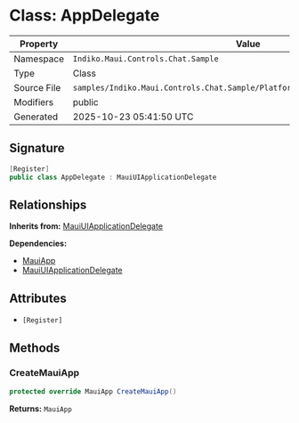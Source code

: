 # Class: AppDelegate

| Property | Value |
|----------|-------|
| Namespace | `Indiko.Maui.Controls.Chat.Sample` |
| Type | Class |
| Source File | `samples/Indiko.Maui.Controls.Chat.Sample/Platforms/MacCatalyst/AppDelegate.cs` |
| Modifiers | public |
| Generated | 2025-10-23 05:41:50 UTC |

## Signature

```csharp
[Register]
public class AppDelegate : MauiUIApplicationDelegate
```

## Relationships

**Inherits from:** [MauiUIApplicationDelegate](MauiUIApplicationDelegate.md)

**Dependencies:**
- [MauiApp](MauiApp.md)
- [MauiUIApplicationDelegate](MauiUIApplicationDelegate.md)

## Attributes

- `[Register]`

## Methods

### CreateMauiApp

```csharp
protected override MauiApp CreateMauiApp()
```

**Returns:** `MauiApp`

